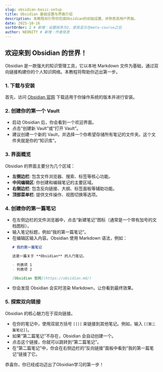 ```yaml
---
slug: obsidian-basic-setup
title: Obsidian 基础设置与界面介绍
description: 本教程将引导你完成Obsidian的初始设置，并熟悉其用户界面。
date: 2025-10-16
sortOrder: 2 # 新增：设置排序为2，使其显示在meta-course之后
author: NEONITY # 新增：作者信息
---
```

## 欢迎来到 Obsidian 的世界！

Obsidian 是一款强大的知识管理工具，它以本地 Markdown 文件为基础，通过双向链接构建你的个人知识网络。本教程将帮助你迈出第一步。

### 1. 下载与安装
首先，访问 [Obsidian 官网](https://obsidian.md/) 下载适用于你操作系统的版本并进行安装。

### 2. 创建你的第一个 Vault
- 启动 Obsidian 后，你会看到一个欢迎界面。
- 点击“创建新 Vault”或“打开 Vault”。
- 建议创建一个新的 Vault，并选择一个你希望存储所有笔记的文件夹。这个文件夹就是你的“知识库”。

### 3. 界面概览
Obsidian 的界面主要分为几个区域：
- **左侧边栏**: 包含文件浏览器、搜索、标签等核心功能。
- **中间编辑区**: 你创建和编辑笔记的主要区域。
- **右侧边栏**: 包含反向链接、大纲、标签面板等辅助功能。
- **顶部菜单栏**: 提供文件操作、视图切换等选项。

### 4. 创建你的第一篇笔记
- 在左侧边栏的文件浏览器中，点击“新建笔记”图标（通常是一个带有加号的文档图标）。
- 输入笔记标题，例如“我的第一篇笔记”。
- 在编辑区输入内容。Obsidian 使用 Markdown 语法，例如：
  ```markdown
  # 我的第一篇笔记

  这是一篇关于 **Obsidian** 的入门笔记。

  - 列表项 1
  - 列表项 2

  [Obsidian 官网](https://obsidian.md/)
  ```
- 你会发现 Obsidian 会实时渲染 Markdown，让你看到最终效果。

### 5. 探索双向链接
Obsidian 的核心魅力在于双向链接。
- 在你的笔记中，使用双层方括号 `[[]]` 来链接到其他笔记。例如，输入 `[[第二篇笔记]]`。
- 如果“第二篇笔记”不存在，Obsidian 会自动创建一个。
- 点击这个链接，你就可以跳转到“第二篇笔记”。
- 在“第二篇笔记”中，你会在右侧边栏的“反向链接”面板中看到“我的第一篇笔记”链接了它。

恭喜你，你已经成功迈出了Obsidian学习的第一步！